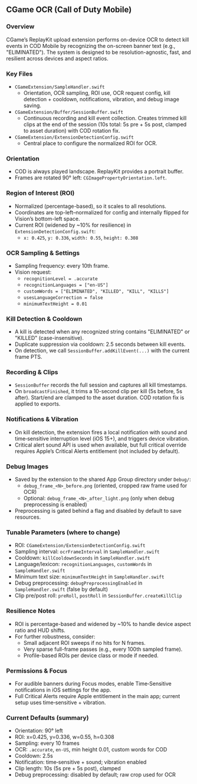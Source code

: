 ## CGame OCR (Call of Duty Mobile)

### Overview
CGame’s ReplayKit upload extension performs on-device OCR to detect kill events in COD Mobile by recognizing the on-screen banner text (e.g., "ELIMINATED"). The system is designed to be resolution-agnostic, fast, and resilient across devices and aspect ratios.

### Key Files
- `CGameExtension/SampleHandler.swift`
  - Orientation, OCR sampling, ROI use, OCR request config, kill detection + cooldown, notifications, vibration, and debug image saving.
- `CGameExtension/Buffer/SessionBuffer.swift`
  - Continuous recording and kill event collection. Creates trimmed kill clips at the end of the session (10s total: 5s pre + 5s post, clamped to asset duration) with COD rotation fix.
- `CGameExtension/ExtensionDetectionConfig.swift`
  - Central place to configure the normalized ROI for OCR.

### Orientation
- COD is always played landscape. ReplayKit provides a portrait buffer.
- Frames are rotated 90° left: `CGImagePropertyOrientation.left`.

### Region of Interest (ROI)
- Normalized (percentage-based), so it scales to all resolutions.
- Coordinates are top-left–normalized for config and internally flipped for Vision’s bottom-left space.
- Current ROI (widened by ~10% for resilience) in `ExtensionDetectionConfig.swift`:
  - `x: 0.425`, `y: 0.336`, `width: 0.55`, `height: 0.308`

### OCR Sampling & Settings
- Sampling frequency: every 10th frame.
- Vision request:
  - `recognitionLevel = .accurate`
  - `recognitionLanguages = ["en-US"]`
  - `customWords = ["ELIMINATED", "KILLED", "KILL", "KILLS"]`
  - `usesLanguageCorrection = false`
  - `minimumTextHeight = 0.01`

### Kill Detection & Cooldown
- A kill is detected when any recognized string contains "ELIMINATED" or "KILLED" (case-insensitive).
- Duplicate suppression via cooldown: 2.5 seconds between kill events.
- On detection, we call `SessionBuffer.addKillEvent(...)` with the current frame PTS.

### Recording & Clips
- `SessionBuffer` records the full session and captures all kill timestamps.
- On `broadcastFinished`, it trims a 10-second clip per kill (5s before, 5s after). Start/end are clamped to the asset duration. COD rotation fix is applied to exports.

### Notifications & Vibration
- On kill detection, the extension fires a local notification with sound and time‑sensitive interruption level (iOS 15+), and triggers device vibration.
- Critical alert sound API is used when available, but full critical override requires Apple’s Critical Alerts entitlement (not included by default).

### Debug Images
- Saved by the extension to the shared App Group directory under `Debug/`:
  - `debug_frame_<N>_before.png` (oriented, cropped raw frame used for OCR)
  - Optional: `debug_frame_<N>_after_light.png` (only when debug preprocessing is enabled)
- Preprocessing is gated behind a flag and disabled by default to save resources.

### Tunable Parameters (where to change)
- ROI: `CGameExtension/ExtensionDetectionConfig.swift`
- Sampling interval: `ocrFrameInterval` in `SampleHandler.swift`
- Cooldown: `killCooldownSeconds` in `SampleHandler.swift`
- Language/lexicon: `recognitionLanguages`, `customWords` in `SampleHandler.swift`
- Minimum text size: `minimumTextHeight` in `SampleHandler.swift`
- Debug preprocessing: `debugPreprocessingEnabled` in `SampleHandler.swift` (false by default)
- Clip pre/post roll: `preRoll`, `postRoll` in `SessionBuffer.createKillClip`

### Resilience Notes
- ROI is percentage-based and widened by ~10% to handle device aspect ratio and HUD shifts.
- For further robustness, consider:
  - Small adjacent ROI sweeps if no hits for N frames.
  - Very sparse full-frame passes (e.g., every 100th sampled frame).
  - Profile-based ROIs per device class or mode if needed.

### Permissions & Focus
- For audible banners during Focus modes, enable Time‑Sensitive notifications in iOS settings for the app.
- Full Critical Alerts require Apple entitlement in the main app; current setup uses time‑sensitive + vibration.

### Current Defaults (summary)
- Orientation: 90° left
- ROI: x=0.425, y=0.336, w=0.55, h=0.308
- Sampling: every 10 frames
- OCR: `.accurate`, `en-US`, min height 0.01, custom words for COD
- Cooldown: 2.5s
- Notification: time‑sensitive + sound; vibration enabled
- Clip length: 10s (5s pre + 5s post), clamped
- Debug preprocessing: disabled by default; raw crop used for OCR
